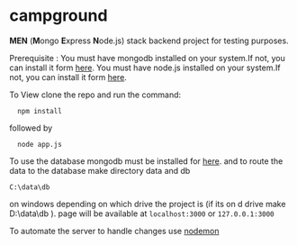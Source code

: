 

# campground

**MEN** (**M**ongo **E**xpress **N**ode.js) stack backend project for testing purposes.

Prerequisite : 
You must have mongodb installed on your system.If not, you can install it form [here](https://www.mongodb.com/).
You must have node.js installed on your system.If not, you can install it form [here](https://nodejs.org/en/).

To View clone the repo and run the command:

      npm install

followed by

      node app.js
  To use the database mongodb must be installed for [here](https://www.mongodb.com/download-center).
  and to route the data to the database make directory  data and db

	C:\data\db
	
on windows depending on which drive the project is (if its on d drive make D:\data\db ).
page will be available at ```localhost:3000``` or ```127.0.0.1:3000```

To automate the server to handle changes use [nodemon](https://www.npmjs.com/package/nodemon)
